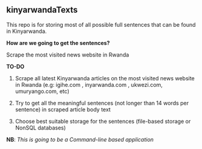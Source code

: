 ## kinyarwandaTexts

This repo is for storing most of all possible full sentences that can be found in Kinyarwanda.

**How are we going to get the sentences?**

Scrape the most visited news website in Rwanda


**TO-DO**

1. Scrape all latest Kinyarwanda articles on the most visited news website in Rwanda (e.g: igihe.com , inyarwanda.com , ukwezi.com, umuryango.com, etc)

2. Try to get all the meaningful sentences (not longer than 14 words per sentence) in scraped article body text

3. Choose best suitable storage for the sentences (file-based storage or  NonSQL databases)

**NB**: *This is going to be a Command-line based application*